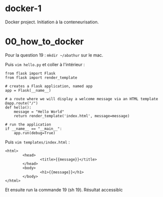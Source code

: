 # docker-1
Docker project. Initiation à la conteneurisation.

# 00_how_to_docker

Pour la question 19 :
```mkdir ~/abathur``` sur le mac.

Puis ```vim hello.py``` et coller à l'intérieur :

```
from flask import Flask
from flask import render_template

# creates a Flask application, named app
app = Flask(__name__)

# a route where we will display a welcome message via an HTML template
@app.route("/")
def hello():
    message = "Hello World"
    return render_template('index.html', message=message)

# run the application
if __name__ == "__main__":
    app.run(debug=True)
```

Puis ```vim templates/index.html``` :

```
<html>
        <head>
                <title>{{message}}</title>
        </head>
        <body>
                <h1>{{message}}</h1>
        </body>
</html>
```

Et ensuite run la commande 19 (sh 19). Résultat accessiblc
